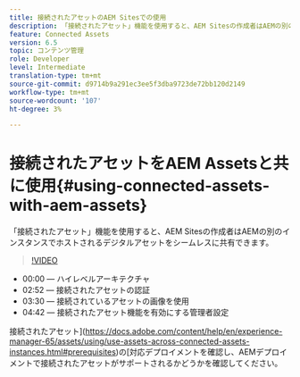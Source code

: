 ```yaml
---
title: 接続されたアセットのAEM Sitesでの使用
description: 「接続されたアセット」機能を使用すると、AEM Sitesの作成者はAEMの別のインスタンスでホストされるデジタルアセットをシームレスに共有できます。
feature: Connected Assets
version: 6.5
topic: コンテンツ管理
role: Developer
level: Intermediate
translation-type: tm+mt
source-git-commit: d9714b9a291ec3ee5f3dba9723de72bb120d2149
workflow-type: tm+mt
source-wordcount: '107'
ht-degree: 3%

---
```



# 接続されたアセットをAEM Assetsと共に使用{#using-connected-assets-with-aem-assets}

「接続されたアセット」機能を使用すると、AEM Sitesの作成者はAEMの別のインスタンスでホストされるデジタルアセットをシームレスに共有できます。

>[!VIDEO](https://video.tv.adobe.com/v/26060?quality=12&learn=on)

* 00:00 — ハイレベルアーキテクチャ
* 02:52 — 接続されたアセットの認証
* 03:30 — 接続されているアセットの画像を使用
* 04:42 — 接続されたアセット機能を有効にする管理者設定

接続されたアセット](https://docs.adobe.com/content/help/en/experience-manager-65/assets/using/use-assets-across-connected-assets-instances.html#prerequisites)の[対応デプロイメントを確認し、AEMデプロイメントで接続されたアセットがサポートされるかどうかを確認してください。